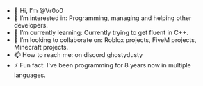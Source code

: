 - 👋 Hi, I’m @Vr0o0
- 👀 I’m interested in: Programming, managing and helping other developers.
- 🌱 I’m currently learning: Currently trying to get fluent in C++.
- 💞️ I’m looking to collaborate on: Roblox projects, FiveM projects, Minecraft projects.
- 📫 How to reach me: on discord ghostydusty
- ⚡ Fun fact: I've been programming for 8 years now in multiple languages.
